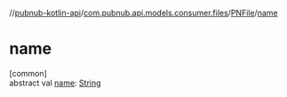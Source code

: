 //[pubnub-kotlin-api](../../../index.md)/[com.pubnub.api.models.consumer.files](../index.md)/[PNFile](index.md)/[name](name.md)

# name

[common]\
abstract val [name](name.md): [String](https://kotlinlang.org/api/latest/jvm/stdlib/kotlin/-string/index.html)
